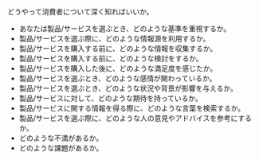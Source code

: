 どうやって消費者について深く知ればいいか。

- あなたは製品/サービスを選ぶとき、どのような基準を重視するか。
- 製品/サービスを選ぶ際に、どのような情報源を利用するか。
- 製品/サービスを購入する前に、どのような情報を収集するか。
- 製品/サービスを購入する前に、どのような検討をするか。
- 製品/サービスを購入した後に、どのような満足度を感じたか。
- 製品/サービスを選ぶとき、どのような感情が関わっているか。
- 製品/サービスを選ぶとき、どのような状況や背景が影響を与えるか。
- 製品/サービスに対して、どのような期待を持っているか。
- 製品/サービスに関する情報を得る際に、どのような言葉を検索するか。
- 製品/サービスを選ぶ際に、どのような人の意見やアドバイスを参考にするか。
- どのような不満があるか。
- どのような課題があるか。
